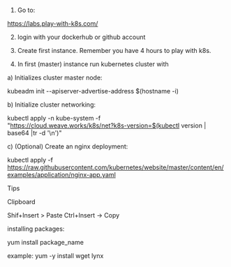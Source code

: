 1. Go to:

https://labs.play-with-k8s.com/

2. login with your dockerhub or github account



3. Create first instance.
Remember you have 4 hours to play with k8s.

4. In first (master) instance run kubernetes cluster with

 a) Initializes cluster master node:

 kubeadm init --apiserver-advertise-address $(hostname -i)


 b) Initialize cluster networking:

 kubectl apply -n kube-system -f \
    "https://cloud.weave.works/k8s/net?k8s-version=$(kubectl version | base64 |tr -d '\n')"


 c) (Optional) Create an nginx deployment:

 kubectl apply -f https://raw.githubusercontent.com/kubernetes/website/master/content/en/examples/application/nginx-app.yaml
 
 
 
Tips

Clipboard

Shif+Insert > Paste
Ctrl+Insert -> Copy

installing packages:

yum install package_name

example: yum -y install wget lynx  
